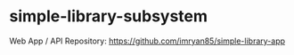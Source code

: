 # simple-library-subsystem

Web App / API Repository: https://github.com/imryan85/simple-library-app
